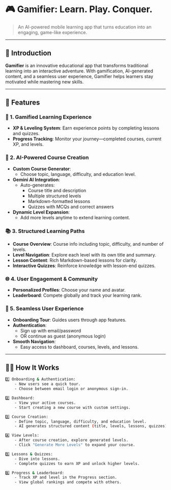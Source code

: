 # 🎮 Gamifier: Learn. Play. Conquer.

> An AI-powered mobile learning app that turns education into an engaging, game-like experience.

---

## 📘 Introduction

**Gamifier** is an innovative educational app that transforms traditional learning into an interactive adventure. With gamification, AI-generated content, and a seamless user experience, Gamifier helps learners stay motivated while mastering new skills.

---

## 🚀 Features

### 🎯 1. Gamified Learning Experience
- **XP & Leveling System**: Earn experience points by completing lessons and quizzes.
- **Progress Tracking**: Monitor your journey—completed courses, current XP, and levels.

### 🤖 2. AI-Powered Course Creation
- **Custom Course Generator**:
  - Choose topic, language, difficulty, and education level.
- **Gemini AI Integration**:
  - Auto-generates:
    - Course title and description
    - Multiple structured levels
    - Markdown-formatted lessons
    - Quizzes with MCQs and correct answers
- **Dynamic Level Expansion**:
  - Add more levels anytime to extend learning content.

### 📚 3. Structured Learning Paths
- **Course Overview**: Course info including topic, difficulty, and number of levels.
- **Level Navigation**: Explore each level with its own title and summary.
- **Lesson Content**: Rich Markdown-based lessons for clarity.
- **Interactive Quizzes**: Reinforce knowledge with lesson-end quizzes.

### 🌐 4. User Engagement & Community
- **Personalized Profiles**: Choose your name and avatar.
- **Leaderboard**: Compete globally and track your learning rank.

### 🧭 5. Seamless User Experience
- **Onboarding Tour**: Guides users through app features.
- **Authentication**:
  - Sign up with email/password
  - OR continue as guest (anonymous login)
- **Smooth Navigation**:
  - Easy access to dashboard, courses, levels, and lessons.

---

## 🧑‍💻 How It Works

```bash
1️⃣ Onboarding & Authentication:
    - New users see a quick tour.
    - Choose between email login or anonymous sign-in.

2️⃣ Dashboard:
    - View your active courses.
    - Start creating a new course with custom settings.

3️⃣ Course Creation:
    - Define topic, language, difficulty, and education level.
    - AI generates structured content (title, levels, lessons, quizzes).

4️⃣ View Levels:
    - After course creation, explore generated levels.
    - Click "Generate More Levels" to expand your course.

5️⃣ Lessons & Quizzes:
    - Dive into lessons.
    - Complete quizzes to earn XP and unlock higher levels.

6️⃣ Progress & Leaderboard:
    - Track XP and level in the Progress section.
    - View global rankings and compete with others.
